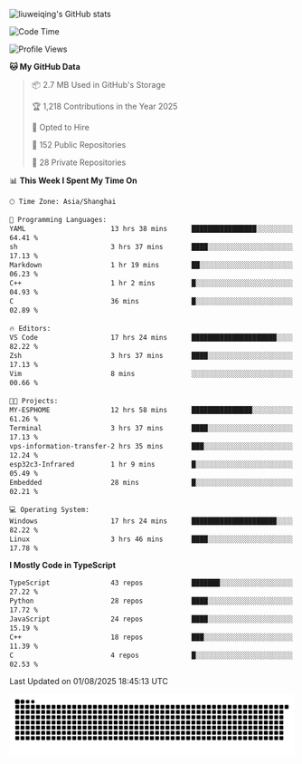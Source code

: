 ![liuweiqing's GitHub stats](https://github-readme-stats.vercel.app/api?username=14790897&show_icons=true&locale=cn&include_all_commits=true&count_private=true)

<!--START_SECTION:waka-->
![Code Time](http://img.shields.io/badge/Code%20Time-2%2C387%20hrs%2040%20mins-blue)

![Profile Views](http://img.shields.io/badge/Profile%20Views-22-blue)

**🐱 My GitHub Data** 

> 📦 2.7 MB Used in GitHub's Storage 
 > 
> 🏆 1,218 Contributions in the Year 2025
 > 
> 💼 Opted to Hire
 > 
> 📜 152 Public Repositories 
 > 
> 🔑 28 Private Repositories 
 > 
📊 **This Week I Spent My Time On** 

```text
🕑︎ Time Zone: Asia/Shanghai

💬 Programming Languages: 
YAML                     13 hrs 38 mins      ████████████████░░░░░░░░░   64.41 % 
sh                       3 hrs 37 mins       ████░░░░░░░░░░░░░░░░░░░░░   17.13 % 
Markdown                 1 hr 19 mins        ██░░░░░░░░░░░░░░░░░░░░░░░   06.23 % 
C++                      1 hr 2 mins         █░░░░░░░░░░░░░░░░░░░░░░░░   04.93 % 
C                        36 mins             █░░░░░░░░░░░░░░░░░░░░░░░░   02.89 % 

🔥 Editors: 
VS Code                  17 hrs 24 mins      █████████████████████░░░░   82.22 % 
Zsh                      3 hrs 37 mins       ████░░░░░░░░░░░░░░░░░░░░░   17.13 % 
Vim                      8 mins              ░░░░░░░░░░░░░░░░░░░░░░░░░   00.66 % 

🐱‍💻 Projects: 
MY-ESPHOME               12 hrs 58 mins      ███████████████░░░░░░░░░░   61.26 % 
Terminal                 3 hrs 37 mins       ████░░░░░░░░░░░░░░░░░░░░░   17.13 % 
vps-information-transfer-2 hrs 35 mins       ███░░░░░░░░░░░░░░░░░░░░░░   12.24 % 
esp32c3-Infrared         1 hr 9 mins         █░░░░░░░░░░░░░░░░░░░░░░░░   05.49 % 
Embedded                 28 mins             █░░░░░░░░░░░░░░░░░░░░░░░░   02.21 % 

💻 Operating System: 
Windows                  17 hrs 24 mins      █████████████████████░░░░   82.22 % 
Linux                    3 hrs 46 mins       ████░░░░░░░░░░░░░░░░░░░░░   17.78 % 
```

**I Mostly Code in TypeScript** 

```text
TypeScript               43 repos            ███████░░░░░░░░░░░░░░░░░░   27.22 % 
Python                   28 repos            ████░░░░░░░░░░░░░░░░░░░░░   17.72 % 
JavaScript               24 repos            ████░░░░░░░░░░░░░░░░░░░░░   15.19 % 
C++                      18 repos            ███░░░░░░░░░░░░░░░░░░░░░░   11.39 % 
C                        4 repos             █░░░░░░░░░░░░░░░░░░░░░░░░   02.53 % 
```




 Last Updated on 01/08/2025 18:45:13 UTC
<!--END_SECTION:waka-->

<picture>
  <source media="(prefers-color-scheme: dark)" srcset="https://raw.githubusercontent.com/14790897/14790897/output/github-contribution-grid-snake-dark.svg" />
  <source media="(prefers-color-scheme: light)" srcset="https://raw.githubusercontent.com/14790897/14790897/output/github-contribution-grid-snake.svg" />
  <img alt="github-snake" src="https://raw.githubusercontent.com/14790897/14790897/output/github-contribution-grid-snake.svg" />
</picture>
